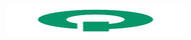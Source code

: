 <p align="center">
  <picture>
    <source media="(prefers-color-scheme: dark)" srcset="./assets/Q.svg?raw=true">
    <img src="./assets/Q.svg?raw=true" width="480" height="80" alt="Logo for Queuebase">
  </picture>
</p>
